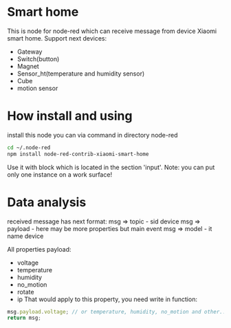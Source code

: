 # Smart home
This is node for node-red which can receive message from device Xiaomi smart home.
Support next devices:
- Gateway
- Switch(button)
- Magnet
- Sensor_ht(temperature and humidity sensor)
- Cube
- motion sensor
# How install and using
install this node you can via command in directory node-red
```sh
cd ~/.node-red
npm install node-red-contrib-xiaomi-smart-home
```
Use it with block which is located in the section 'input'.
Note: you can put only one instance on a work surface!

# Data analysis
received message has next format:
msg => topic - sid device
msg => payload  - here may be more properties but main event
msg => model - it name device

All properties payload:
- voltage
- temperature
- humidity
- no_motion
- rotate
- ip
That would apply to this property, you need write in function:
```javascript
msg.payload.voltage; // or temperature, humidity, no_motion and other...
return msg;
```
